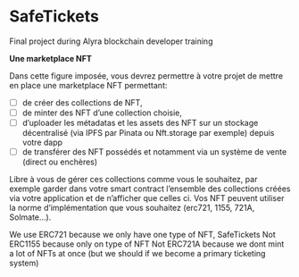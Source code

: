 # SafeTickets
Final project during Alyra blockchain developer training


__Une marketplace NFT__


Dans cette figure imposée, vous devrez permettre à votre projet de mettre en place une marketplace NFT permettant:


- [ ] de créer des collections de NFT,
- [ ] de minter des NFT d’une collection choisie,
- [ ] d’uploader les métadatas et les assets des NFT sur un stockage décentralisé (via IPFS par Pinata ou Nft.storage par exemple) depuis votre dapp
- [ ] de transférer des NFT possédés et notamment via un système de vente (direct ou enchères)

Libre à vous de gérer ces collections comme vous le souhaitez, par exemple garder dans votre smart contract l’ensemble des collections créées via votre application et de n’afficher que celles ci. Vos NFT peuvent utiliser la norme d’implémentation que vous souhaitez (erc721, 1155, 721A, Solmate…).

We use ERC721 because we only have one type of NFT, SafeTickets
Not ERC1155 because only on type of NFT
Not ERC721A because we dont mint a lot of NFTs at once (but we should if we become a primary ticketing system)


<!--
  yarn hardhat node --network hardhat
  yarn hardhat run scripts/deploy.js --network localhost
  yarn hardhat test test/unit/UserCollection.test.js
  yarn hardhat test test/unit/UserCollectionFactory.test.js
-->
